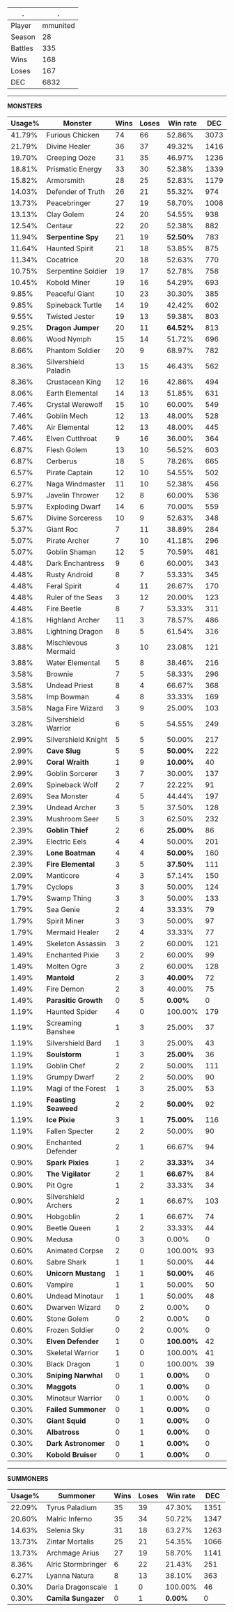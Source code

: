 .|.
|-|-
Player|mmunited
Season|28
Battles|335
Wins|168
Loses|167
DEC|6832

---
**MONSTERS**

Usage%|Monster|Wins|Loses|Win rate|DEC|
-|-|-|-|-|-|
41.79%|Furious Chicken|74|66|52.86%|3073|
21.79%|Divine Healer|36|37|49.32%|1416|
19.70%|Creeping Ooze|31|35|46.97%|1236|
18.81%|Prismatic Energy|33|30|52.38%|1339|
15.82%|Armorsmith|28|25|52.83%|1179|
14.03%|Defender of Truth|26|21|55.32%|974|
13.73%|Peacebringer|27|19|58.70%|1008|
13.13%|Clay Golem|24|20|54.55%|938|
12.54%|Centaur|22|20|52.38%|882|
11.94%|**Serpentine Spy**|21|19|**52.50%**|783|
11.64%|Haunted Spirit|21|18|53.85%|875|
11.34%|Cocatrice|20|18|52.63%|770|
10.75%|Serpentine Soldier|19|17|52.78%|758|
10.45%|Kobold Miner|19|16|54.29%|693|
9.85%|Peaceful Giant|10|23|30.30%|385|
9.85%|Spineback Turtle|14|19|42.42%|602|
9.55%|Twisted Jester|19|13|59.38%|803|
9.25%|**Dragon Jumper**|20|11|**64.52%**|813|
8.66%|Wood Nymph|15|14|51.72%|696|
8.66%|Phantom Soldier|20|9|68.97%|782|
8.36%|Silvershield Paladin|13|15|46.43%|562|
8.36%|Crustacean King|12|16|42.86%|494|
8.06%|Earth Elemental|14|13|51.85%|631|
7.46%|Crystal Werewolf|15|10|60.00%|549|
7.46%|Goblin Mech|12|13|48.00%|528|
7.46%|Air Elemental|12|13|48.00%|445|
7.46%|Elven Cutthroat|9|16|36.00%|364|
6.87%|Flesh Golem|13|10|56.52%|603|
6.87%|Cerberus|18|5|78.26%|665|
6.57%|Pirate Captain|12|10|54.55%|502|
6.27%|Naga Windmaster|11|10|52.38%|456|
5.97%|Javelin Thrower|12|8|60.00%|536|
5.97%|Exploding Dwarf|14|6|70.00%|559|
5.67%|Divine Sorceress|10|9|52.63%|348|
5.37%|Giant Roc|7|11|38.89%|284|
5.07%|Pirate Archer|7|10|41.18%|296|
5.07%|Goblin Shaman|12|5|70.59%|481|
4.48%|Dark Enchantress|9|6|60.00%|343|
4.48%|Rusty Android|8|7|53.33%|345|
4.48%|Feral Spirit|4|11|26.67%|170|
4.48%|Ruler of the Seas|3|12|20.00%|123|
4.48%|Fire Beetle|8|7|53.33%|311|
4.18%|Highland Archer|11|3|78.57%|486|
3.88%|Lightning Dragon|8|5|61.54%|316|
3.88%|Mischievous Mermaid|3|10|23.08%|121|
3.88%|Water Elemental|5|8|38.46%|216|
3.58%|Brownie|7|5|58.33%|296|
3.58%|Undead Priest|8|4|66.67%|368|
3.58%|Imp Bowman|4|8|33.33%|169|
3.58%|Naga Fire Wizard|3|9|25.00%|103|
3.28%|Silvershield Warrior|6|5|54.55%|249|
2.99%|Silvershield Knight|5|5|50.00%|217|
2.99%|**Cave Slug**|5|5|**50.00%**|222|
2.99%|**Coral Wraith**|1|9|**10.00%**|40|
2.99%|Goblin Sorcerer|3|7|30.00%|137|
2.69%|Spineback Wolf|2|7|22.22%|91|
2.69%|Sea Monster|4|5|44.44%|197|
2.39%|Undead Archer|3|5|37.50%|128|
2.39%|Mushroom Seer|5|3|62.50%|232|
2.39%|**Goblin Thief**|2|6|**25.00%**|86|
2.39%|Electric Eels|4|4|50.00%|201|
2.39%|**Lone Boatman**|4|4|**50.00%**|160|
2.39%|**Fire Elemental**|3|5|**37.50%**|111|
2.09%|Manticore|4|3|57.14%|150|
1.79%|Cyclops|3|3|50.00%|124|
1.79%|Swamp Thing|3|3|50.00%|133|
1.79%|Sea Genie|2|4|33.33%|79|
1.79%|Spirit Miner|3|3|50.00%|97|
1.79%|Mermaid Healer|2|4|33.33%|77|
1.49%|Skeleton Assassin|3|2|60.00%|121|
1.49%|Enchanted Pixie|3|2|60.00%|99|
1.49%|Molten Ogre|3|2|60.00%|128|
1.49%|**Mantoid**|2|3|**40.00%**|72|
1.49%|Fire Demon|2|3|40.00%|75|
1.49%|**Parasitic Growth**|0|5|**0.00%**|0|
1.19%|Haunted Spider|4|0|100.00%|179|
1.19%|Screaming Banshee|1|3|25.00%|37|
1.19%|Silvershield Bard|1|3|25.00%|43|
1.19%|**Soulstorm**|1|3|**25.00%**|36|
1.19%|Goblin Chef|2|2|50.00%|111|
1.19%|Grumpy Dwarf|2|2|50.00%|90|
1.19%|Magi of the Forest|1|3|25.00%|53|
1.19%|**Feasting Seaweed**|2|2|**50.00%**|92|
1.19%|**Ice Pixie**|3|1|**75.00%**|116|
1.19%|Fallen Specter|2|2|50.00%|90|
0.90%|Enchanted Defender|2|1|66.67%|94|
0.90%|**Spark Pixies**|1|2|**33.33%**|34|
0.90%|**The Vigilator**|2|1|**66.67%**|84|
0.90%|Pit Ogre|1|2|33.33%|34|
0.90%|Silvershield Archers|2|1|66.67%|103|
0.90%|Hobgoblin|2|1|66.67%|74|
0.90%|Beetle Queen|1|2|33.33%|44|
0.90%|Medusa|0|3|0.00%|0|
0.60%|Animated Corpse|2|0|100.00%|93|
0.60%|Sabre Shark|1|1|50.00%|44|
0.60%|**Unicorn Mustang**|1|1|**50.00%**|46|
0.60%|Vampire|1|1|50.00%|50|
0.60%|Undead Minotaur|1|1|50.00%|48|
0.60%|Dwarven Wizard|0|2|0.00%|0|
0.60%|Stone Golem|0|2|0.00%|0|
0.60%|Frozen Soldier|0|2|0.00%|0|
0.30%|**Elven Defender**|1|0|**100.00%**|42|
0.30%|Skeletal Warrior|1|0|100.00%|41|
0.30%|Black Dragon|1|0|100.00%|39|
0.30%|**Sniping Narwhal**|0|1|**0.00%**|0|
0.30%|**Maggots**|0|1|**0.00%**|0|
0.30%|Minotaur Warrior|0|1|0.00%|0|
0.30%|**Failed Summoner**|0|1|**0.00%**|0|
0.30%|**Giant Squid**|0|1|**0.00%**|0|
0.30%|**Albatross**|0|1|**0.00%**|0|
0.30%|**Dark Astronomer**|0|1|**0.00%**|0|
0.30%|**Kobold Bruiser**|0|1|**0.00%**|0|

---
**SUMMONERS**

Usage%|Summoner|Wins|Loses|Win rate|DEC|
-|-|-|-|-|-|
22.09%|Tyrus Paladium|35|39|47.30%|1351|
20.60%|Malric Inferno|35|34|50.72%|1347|
14.63%|Selenia Sky|31|18|63.27%|1263|
13.73%|Zintar Mortalis|25|21|54.35%|1066|
13.73%|Archmage Arius|27|19|58.70%|1141|
8.36%|Alric Stormbringer|6|22|21.43%|251|
6.27%|Lyanna Natura|8|13|38.10%|363|
0.30%|Daria Dragonscale|1|0|100.00%|46|
0.30%|**Camila Sungazer**|0|1|**0.00%**|0|
